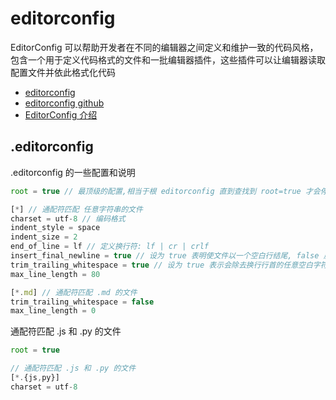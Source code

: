 # editorconfig

EditorConfig 可以帮助开发者在不同的编辑器之间定义和维护一致的代码风格，
包含一个用于定义代码格式的文件和一批编辑器插件，这些插件可以让编辑器读取配置文件并依此格式化代码

- [editorconfig](https://editorconfig.org/)
- [editorconfig github](https://github.com/editorconfig)
- [EditorConfig 介绍](http://www.alloyteam.com/2014/12/editor-config/)

## .editorconfig

.editorconfig 的一些配置和说明

``` js
root = true // 最顶级的配置,相当于根 editorconfig 直到查找到 root=true 才会停止查找不然会一直向上查找

[*] // 通配符匹配 任意字符串的文件
charset = utf-8 // 编码格式
indent_style = space
indent_size = 2
end_of_line = lf // 定义换行符: lf | cr | crlf
insert_final_newline = true // 设为 true 表明使文件以一个空白行结尾, false 反之
trim_trailing_whitespace = true // 设为 true 表示会除去换行行首的任意空白字符，false 反之
max_line_length = 80

[*.md] // 通配符匹配 .md 的文件
trim_trailing_whitespace = false
max_line_length = 0
```

通配符匹配 .js 和 .py 的文件

``` js
root = true

// 通配符匹配 .js 和 .py 的文件
[*.{js,py}]
charset = utf-8
```
